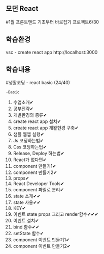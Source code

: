 ## 모던 React 
#1월 프론트앤드 기초부터 바로잡기 프로젝트6/30

## 학습환경
vsc - create react app
http://localhost:3000 

## 학습내용

#생활코딩 - react basic (24/40)<br>

`-Basic`
1. 수업소개✔ 
2. 공부전략✔
3. 개발환경의 종류✔<br>
4. create react app 설치✔
5. create react app 개봘현경 구축✔
6. 샘플 웹앱 실행✔
7. Js 코딩하는법✔
8. Css 코딩하는법✔
9. Release, Deploy 하는법✔
10. React가 없다면✔
11. component 만들기1✔
12. component 만들기2✔
13. props✔
14. React Developer Tools✔
15. component 파일로 분리✔
16. state 소개✔✔
17. state 사용✔✔
18. KEY✔
19. 이벤트 state props 그리고 render함수✔✔✔
20. 이벤트 설치✔
21. bind 함수✔✔
22. setState 함수✔
23. component 이벤트 만들기1✔
24. component 이벤트 만들기2✔
